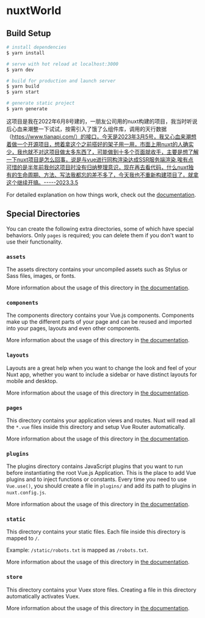 # nuxtWorld

## Build Setup

```bash
# install dependencies
$ yarn install

# serve with hot reload at localhost:3000
$ yarn dev

# build for production and launch server
$ yarn build
$ yarn start

# generate static project
$ yarn generate
```
这项目是我在2022年6月8号建的，一朋友公司用的nuxt构建的项目，我当时听说后心血来潮整一下试试，按需引入了饿了么组件库，调用的天行数据（https://www.tianapi.com/）的接口，今天是2023年3月5号，我又心血来潮想着做一个开源项目，想着拿这个之前搭好的架子用一用，市面上用nuxt的人确实少，我也就不对这项目做太多东西了，可能做到十多个页面就收手，主要是想了解一下nuxt项目是怎么回事，说是与vue进行同构渲染达成SSR服务端渲染,唉有点可惜的是半年前我创这项目时没有归纳整理意识，现在再去看代码，什么nuxt独有的生命周期、方法、写法我都忘的差不多了，今天我也不重新构建项目了，就拿这个继续开搞。-----2023.3.5

For detailed explanation on how things work, check out the [documentation](https://nuxtjs.org).

## Special Directories

You can create the following extra directories, some of which have special behaviors. Only `pages` is required; you can delete them if you don't want to use their functionality.

### `assets`

The assets directory contains your uncompiled assets such as Stylus or Sass files, images, or fonts.

More information about the usage of this directory in [the documentation](https://nuxtjs.org/docs/2.x/directory-structure/assets).

### `components`

The components directory contains your Vue.js components. Components make up the different parts of your page and can be reused and imported into your pages, layouts and even other components.

More information about the usage of this directory in [the documentation](https://nuxtjs.org/docs/2.x/directory-structure/components).

### `layouts`

Layouts are a great help when you want to change the look and feel of your Nuxt app, whether you want to include a sidebar or have distinct layouts for mobile and desktop.

More information about the usage of this directory in [the documentation](https://nuxtjs.org/docs/2.x/directory-structure/layouts).

### `pages`

This directory contains your application views and routes. Nuxt will read all the `*.vue` files inside this directory and setup Vue Router automatically.

More information about the usage of this directory in [the documentation](https://nuxtjs.org/docs/2.x/get-started/routing).

### `plugins`

The plugins directory contains JavaScript plugins that you want to run before instantiating the root Vue.js Application. This is the place to add Vue plugins and to inject functions or constants. Every time you need to use `Vue.use()`, you should create a file in `plugins/` and add its path to plugins in `nuxt.config.js`.

More information about the usage of this directory in [the documentation](https://nuxtjs.org/docs/2.x/directory-structure/plugins).

### `static`

This directory contains your static files. Each file inside this directory is mapped to `/`.

Example: `/static/robots.txt` is mapped as `/robots.txt`.

More information about the usage of this directory in [the documentation](https://nuxtjs.org/docs/2.x/directory-structure/static).

### `store`

This directory contains your Vuex store files. Creating a file in this directory automatically activates Vuex.

More information about the usage of this directory in [the documentation](https://nuxtjs.org/docs/2.x/directory-structure/store).
